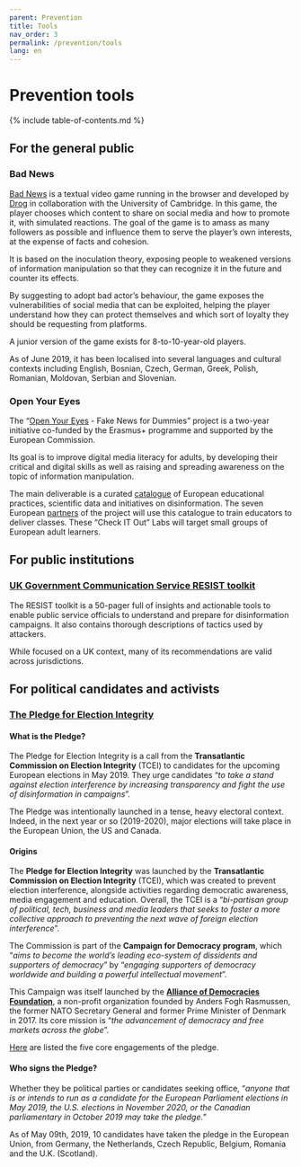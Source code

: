 ```yaml
---
parent: Prevention
title: Tools
nav_order: 3
permalink: /prevention/tools
lang: en
---
```


# Prevention tools

{% include table-of-contents.md %}

## For the general public

### Bad News

[Bad News](https://getbadnews.com/#intro) is a textual video game running in the browser and developed by [Drog](/encyclopedia/prevention/actors) in collaboration with the University of Cambridge. In this game, the player chooses which content to share on social media and how to promote it, with simulated reactions. The goal of the game is to amass as many followers as possible and influence them to serve the player’s own interests, at the expense of facts and cohesion.

It is based on the inoculation theory, exposing people to weakened versions of information manipulation so that they can recognize it in the future and counter its effects.

By suggesting to adopt bad actor’s behaviour, the game exposes the vulnerabilities of social media that can be exploited, helping the player understand how they can protect themselves and which sort of loyalty they should be requesting from platforms.

A junior version of the game exists for 8-to-10-year-old players.

As of June 2019, it has been localised into several languages and cultural contexts including English, Bosnian, Czech, German, Greek, Polish, Romanian, Moldovan, Serbian and Slovenian.

### Open Your Eyes

The “[Open Your Eyes](https://www.openyoureyes.info/en/about/) - Fake News for Dummies” project is a two-year initiative co-funded by the Erasmus+ programme and supported by the European Commission.

Its goal is to improve digital media literacy for adults, by developing their critical and digital skills as well as raising and spreading awareness on the topic of information manipulation.

The main deliverable is a curated [catalogue](https://www.openyoureyes.info/en/database/list) of European educational practices, scientific data and initiatives on disinformation. The seven European [partners](https://www.openyoureyes.info/en/partners) of the project will use this catalogue to train educators to deliver classes. These “Check IT Out” Labs will target small groups of European adult learners.


## For public institutions

### [UK Government Communication Service RESIST toolkit](https://gcs.civilservice.gov.uk/wp-content/uploads/2019/03/RESIST_Toolkit.pdf)

The RESIST toolkit is a 50-pager full of insights and actionable tools to enable public service officials to understand and prepare for disinformation campaigns. It also contains thorough descriptions of tactics used by attackers.

While focused on a UK context, many of its recommendations are valid across jurisdictions.


## For political candidates and activists

### [The Pledge for Election Integrity](https://electionpledge.org/)

#### What is the Pledge?

The Pledge for Election Integrity is a call from the  **Transatlantic Commission on Election Integrity** (TCEI) to candidates for the upcoming European elections in May 2019. They urge candidates “_to take a stand against election interference by increasing transparency and fight the use of disinformation in campaigns_”.

The Pledge was intentionally launched in a tense, heavy electoral context. Indeed, in the next year or so (2019-2020), major elections will take place in the European Union, the US and Canada.

#### Origins

The **Pledge for Election Integrity** was launched by the **Transatlantic Commission on Election Integrity** (TCEI), which was created to prevent election interference, alongside activities regarding democratic awareness, media engagement and education. Overall, the TCEI is a “_bi-partisan group of political, tech, business and media leaders that seeks to foster a more collective approach to preventing the next wave of foreign election interference_”.

The Commission is part of the **Campaign for Democracy program**, which “_aims to become the world’s leading eco-system of dissidents and supporters of democracy_” by “_engaging supporters of democracy worldwide and building a powerful intellectual movement_”.

This Campaign was itself launched by the [**Alliance of Democracies Foundation**](http://www.allianceofdemocracies.org/),  a non-profit organization founded by Anders Fogh Rasmussen, the former NATO Secretary General and former Prime Minister of Denmark in 2017. Its core mission is “_the advancement of democracy and free markets across the globe_”.

[Here](https://electionpledge.org/#) are listed the five core engagements of the pledge.

#### Who signs the Pledge?

Whether they be political parties or candidates seeking office, “_anyone that is or intends to run as a candidate for the European Parliament elections in May 2019, the U.S. elections in November 2020, or the Canadian parliamentary in October 2019 may take the pledge._”

As of May 09th, 2019, 10 candidates have taken the pledge in the European Union, from Germany, the Netherlands, Czech Republic, Belgium, Romania and the U.K. (Scotland).
